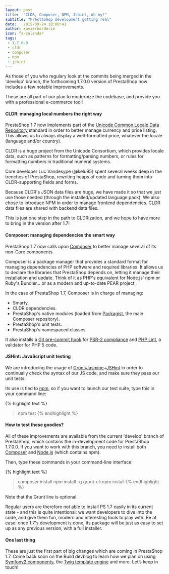 ```yaml
---
layout: post
title:  "CLDR, Composer, NPM, Jshint, oh my!"
subtitle: "PrestaShop development getting real"
date:   2015-09-24 18:00:41
author: xavierborderie
icon: fa-calendar
tags:
 - 1.7.0.0
 - cldr
 - composer
 - npm
 - jshint
---
```


As those of you who regulary look at the commits being merged in the 'develop' branch, the forthcoming 1.7.0.0 version of PrestaShop now includes a few notable improvements.

These are all part of our plan to modernize the codebase, and provide you with a professional e-commerce tool!


#### CLDR: managing local numbers the right way

PrestaShop 1.7 now implements part of the [Unicode Common Locale Data Repository](http://cldr.unicode.org/) standard in order to better manage currency and price listing. This allows us to always display a well-formatted price, whatever the locale (language and/or country).

CLDR is a huge project from the Unicode Consortium, which provides locale data, such as patterns for formatting/parsing numbers, or rules for formatting numbers in traditional numeral systems.

Core developer Luc Vandesype (@kelu95) spent several weeks deep in the trenches of PrestaShop, rewriting heaps of code and turning them into CLDR-supporting fields and forms.

Because CLDR's JSON data files are huge, we have made it so that we just use those needed (through the installed/updated language pack).
We also chose to introduce NPM in order to manage frontend dependencies. CLDR data files are shared with backend data files.

This is just one step in the path to CLDRization, and we hope to have more to bring in the version after 1.7!


#### Composer: managing dependencies the smart way

PrestaShop 1.7 now calls upon [Composer](https://getcomposer.org/) to better manage several of its non-Core components.

Composer is a package manager that provides a standard format for managing dependencies of PHP software and required libraries. It allows us to declare the libraries that PrestaShop depends on, letting it manage their installation and update. Think of it as PHP's equivalent for Node.js' npm or Ruby's Bundler... or as a modern and up-to-date PEAR project.

In the case of PrestaShop 1.7, Composer is in charge of managing:

* Smarty.
* CLDR dependencies.
* PrestaShop's native modules (loaded from [Packagist](https://packagist.org/), the main Composer repository).
* PrestaShop's unit tests.
* PrestaShop's namespaced classes

It also installs a [Git pre-commit hook](http://git-scm.com/docs/githooks) for [PSR-2 compliance](http://build.prestashop.com/news/prestashop-moves-to-psr-2/) and [PHP Lint](http://www.icosaedro.it/phplint/), a validator for PHP 5 code.


#### JSHint: JavaScript unit testing

We are introducing the usage of [Grunt](http://gruntjs.com/)/[Jasmine](http://jasmine.github.io/)+[JSHint](http://jshint.com/) in order to continually check the syntax of our JS code, and make sure they pass our unit tests.

Its use is tied to [npm](https://www.npmjs.com/), so if you want to launch our test suite, type this in your command line:

{% highlight text %}
> npm test
{% endhighlight %}

#### How to test these goodies?

All of these improvements are available from the current 'develop' branch of PrestaShop, which contains the in-development code for PrestaShop 1.7.0.0. If you want to work with this branch, you need to install both [Composer](https://getcomposer.org/) and [Node.js](https://nodejs.org/en/) (which contains npm).

Then, type these commands in your command-line interface:

{% highlight text %}
> composer install
> npm install -g grunt-cli
> npm install
{% endhighlight %}

Note that the Grunt line is optional.

Regular users are therefore not able to install PS 1.7 easily in its current state - and this is quite intentional: we want developers to dive into the code, and give them fun, modern and interesting tools to play with. Be at ease: once 1.7's development is done, its package will be just as easy to set up as any previous version, with a full installer.

#### One last thing

These are just the first part of big changes which are coming in PrestaShop 1.7. Come back soon on the Build devblog to learn how we plan on using [Symfony2 components](http://symfony.com/components), the [Twig template engine](http://twig.sensiolabs.org/) and more. Let’s keep in touch!
